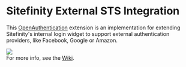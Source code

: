 Sitefinity External STS Integration
=======
This [OpenAuthentication](https://nuget.org/packages/DotNetOpenAuth.AspNet) extension is an implementation for extending Sitefinity's internal login widget to support external authentication providers, like Facebook, Google or Amazon.

![](https://raw.github.com/Sitefinity/Sitefinity-External-STS-Integration/master/DocumentationImages/LoginForm.png)  
For more info, see the [Wiki](https://github.com/Sitefinity/Sitefinity-External-STS-Integration/wiki).

